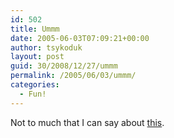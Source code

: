 ```yaml
---
id: 502
title: Ummm
date: 2005-06-03T07:09:21+00:00
author: tsykoduk
layout: post
guid: 30/2008/12/27/ummm
permalink: /2005/06/03/ummm/
categories:
  - Fun!
---
```

Not to much that I can say about <a href="http://eclectech.co.uk/mindcontrol.php">this</a>.